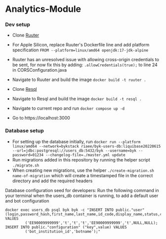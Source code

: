 # Analytics-Module

### Dev setup

 * Clone [Ruuter](https://github.com/buerokratt/Ruuter)
 * For Apple Silicon, replace Ruuter's Dockerfile line and add platform specification `FROM --platform=linux/amd64 openjdk:17-jdk-alpine`
 * Ruuter has an unresolved issue with allowing cross-origin credentials to be sent, for now fix this by adding:
  `.allowCredentials(true);` to line 24 in CORSConfiguration.java
 * Navigate to Ruuter and build the image `docker build -t ruuter .`
 * Clone [Resql](https://github.com/buerokratt/Resql)
 * Navigate to Resql and build the image `docker build -t resql .`
  
 * Navigate to current repo and run `docker compose up -d`

 * Go to https://localhost:3000
 
 ### Database setup
 * For setting up the database initially, run 
 `docker run --platform linux/amd64 --network=bykstack riaee/byk-users-db:liquibase20220615 --url=jdbc:postgresql://users_db:5432/byk --username=byk --password=01234 --changelog-file=./master.yml update`
 * Run migrations added in this repository by running the helper script `./migrate.sh`
 * When creating new migrations, use the helper `./create-migration.sh name-of-migration` which will create a timestamped file in the correct directory and add the required headers

Database configuration seed for developers:
Run the following command in your terminal when the users_db container is running, to add a default user and bot configuration
```
docker exec users_db psql byk byk -c "INSERT INTO public."user" (login,password_hash,first_name,last_name,id_code,display_name,status,created) VALUES
         ('EE90009999999','t','t','t','EE90009999999','t',NULL,NULL);
INSERT INTO public."configuration" ("key",value) VALUES
         ('bot_institution_id','botname');"
```
